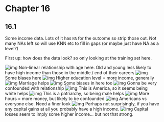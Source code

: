 # Chapter 16
## 16.1

Some income data. Lots of it has `NA` for the outcome so strip those out. Not many NAs left so will use KNN etc to fill in gaps (or maybe just have NA as a level?)

First up: how does the data look? so only looking at the training set here. 

![img](16.1/age.png) 
Non-linear relationship with age here. Old and young less likely to have high income than those in the middle / end of their careers
 ![img](16.1/workclass.png) 
 Some biases here
 ![img](16.1/education.png) 
 Higher education level = more income, generally 
 ![img](16.1/marital-status.png) 
 Marriage helps 
 ![img](16.1/occupation.png) 
 Some biases in here too
 ![img](16.1/relationship.png) 
 Gonna be very confounded with relationship 
 ![img](16.1/race.png) 
 This is America, so it seems being white helps 
 ![img](16.1/sex.png) 
 This is a patriarchy, so being male helps 
 ![img](16.1/hours-per-week.png) 
 More hours = more money, but likely to be confounded
 ![img](16.1/native-country.png) 
 Americans vs everyone else. Need a finer look 
 ![img](16.1/cap_gain_bin.png) 
 Perhaps not surprisingly, if you have any capital gains at all you probably have a high income.
 ![img](16.1/cap_loss_bin.png) 
 Capital losses seem to imply some higher income... but not that strong. 
